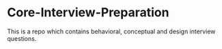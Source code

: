# Core-Interview-Preparation
This is a repo which contains behavioral, conceptual and design interview questions.
